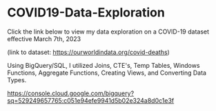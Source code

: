 # COVID19-Data-Exploration

Click the link below to view my data exploration on a COVID-19 dataset effective March 7th, 2023 

(link to dataset: https://ourworldindata.org/covid-deaths) 

Using BigQuery/SQL, I utilized Joins, CTE's, Temp Tables, Windows Functions, Aggregate Functions, Creating Views, and Converting Data Types. 

https://console.cloud.google.com/bigquery?sq=529249657765:c051e94efe9941d5b02e324a8d0c1e3f


